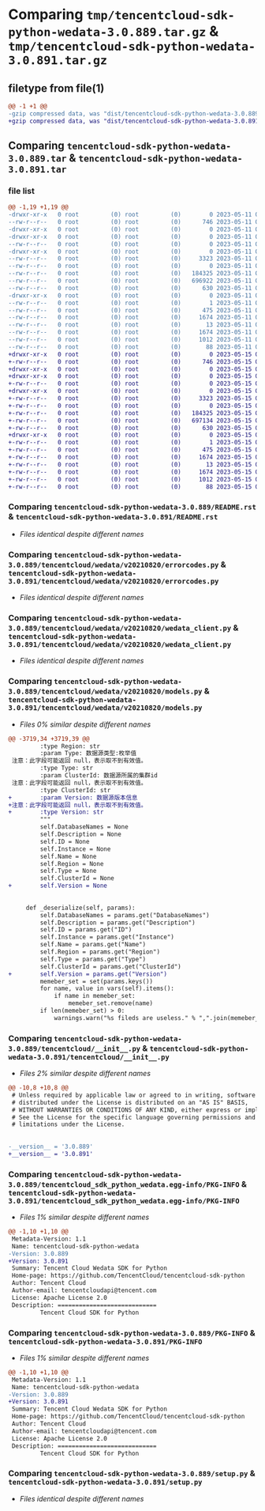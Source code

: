 # Comparing `tmp/tencentcloud-sdk-python-wedata-3.0.889.tar.gz` & `tmp/tencentcloud-sdk-python-wedata-3.0.891.tar.gz`

## filetype from file(1)

```diff
@@ -1 +1 @@
-gzip compressed data, was "dist/tencentcloud-sdk-python-wedata-3.0.889.tar", last modified: Thu May 11 03:29:17 2023, max compression
+gzip compressed data, was "dist/tencentcloud-sdk-python-wedata-3.0.891.tar", last modified: Mon May 15 04:56:22 2023, max compression
```

## Comparing `tencentcloud-sdk-python-wedata-3.0.889.tar` & `tencentcloud-sdk-python-wedata-3.0.891.tar`

### file list

```diff
@@ -1,19 +1,19 @@
-drwxr-xr-x   0 root         (0) root         (0)        0 2023-05-11 03:29:17.000000 tencentcloud-sdk-python-wedata-3.0.889/
--rw-r--r--   0 root         (0) root         (0)      746 2023-05-11 03:29:17.000000 tencentcloud-sdk-python-wedata-3.0.889/README.rst
-drwxr-xr-x   0 root         (0) root         (0)        0 2023-05-11 03:29:17.000000 tencentcloud-sdk-python-wedata-3.0.889/tencentcloud/
-drwxr-xr-x   0 root         (0) root         (0)        0 2023-05-11 03:29:17.000000 tencentcloud-sdk-python-wedata-3.0.889/tencentcloud/wedata/
--rw-r--r--   0 root         (0) root         (0)        0 2023-05-11 03:29:17.000000 tencentcloud-sdk-python-wedata-3.0.889/tencentcloud/wedata/__init__.py
-drwxr-xr-x   0 root         (0) root         (0)        0 2023-05-11 03:29:17.000000 tencentcloud-sdk-python-wedata-3.0.889/tencentcloud/wedata/v20210820/
--rw-r--r--   0 root         (0) root         (0)     3323 2023-05-11 03:29:17.000000 tencentcloud-sdk-python-wedata-3.0.889/tencentcloud/wedata/v20210820/errorcodes.py
--rw-r--r--   0 root         (0) root         (0)        0 2023-05-11 03:29:17.000000 tencentcloud-sdk-python-wedata-3.0.889/tencentcloud/wedata/v20210820/__init__.py
--rw-r--r--   0 root         (0) root         (0)   184325 2023-05-11 03:29:17.000000 tencentcloud-sdk-python-wedata-3.0.889/tencentcloud/wedata/v20210820/wedata_client.py
--rw-r--r--   0 root         (0) root         (0)   696922 2023-05-11 03:29:17.000000 tencentcloud-sdk-python-wedata-3.0.889/tencentcloud/wedata/v20210820/models.py
--rw-r--r--   0 root         (0) root         (0)      630 2023-05-11 03:29:17.000000 tencentcloud-sdk-python-wedata-3.0.889/tencentcloud/__init__.py
-drwxr-xr-x   0 root         (0) root         (0)        0 2023-05-11 03:29:17.000000 tencentcloud-sdk-python-wedata-3.0.889/tencentcloud_sdk_python_wedata.egg-info/
--rw-r--r--   0 root         (0) root         (0)        1 2023-05-11 03:29:17.000000 tencentcloud-sdk-python-wedata-3.0.889/tencentcloud_sdk_python_wedata.egg-info/dependency_links.txt
--rw-r--r--   0 root         (0) root         (0)      475 2023-05-11 03:29:17.000000 tencentcloud-sdk-python-wedata-3.0.889/tencentcloud_sdk_python_wedata.egg-info/SOURCES.txt
--rw-r--r--   0 root         (0) root         (0)     1674 2023-05-11 03:29:17.000000 tencentcloud-sdk-python-wedata-3.0.889/tencentcloud_sdk_python_wedata.egg-info/PKG-INFO
--rw-r--r--   0 root         (0) root         (0)       13 2023-05-11 03:29:17.000000 tencentcloud-sdk-python-wedata-3.0.889/tencentcloud_sdk_python_wedata.egg-info/top_level.txt
--rw-r--r--   0 root         (0) root         (0)     1674 2023-05-11 03:29:17.000000 tencentcloud-sdk-python-wedata-3.0.889/PKG-INFO
--rw-r--r--   0 root         (0) root         (0)     1012 2023-05-11 03:29:17.000000 tencentcloud-sdk-python-wedata-3.0.889/setup.py
--rw-r--r--   0 root         (0) root         (0)       88 2023-05-11 03:29:17.000000 tencentcloud-sdk-python-wedata-3.0.889/setup.cfg
+drwxr-xr-x   0 root         (0) root         (0)        0 2023-05-15 04:56:22.000000 tencentcloud-sdk-python-wedata-3.0.891/
+-rw-r--r--   0 root         (0) root         (0)      746 2023-05-15 04:56:21.000000 tencentcloud-sdk-python-wedata-3.0.891/README.rst
+drwxr-xr-x   0 root         (0) root         (0)        0 2023-05-15 04:56:22.000000 tencentcloud-sdk-python-wedata-3.0.891/tencentcloud/
+drwxr-xr-x   0 root         (0) root         (0)        0 2023-05-15 04:56:22.000000 tencentcloud-sdk-python-wedata-3.0.891/tencentcloud/wedata/
+-rw-r--r--   0 root         (0) root         (0)        0 2023-05-15 04:56:21.000000 tencentcloud-sdk-python-wedata-3.0.891/tencentcloud/wedata/__init__.py
+drwxr-xr-x   0 root         (0) root         (0)        0 2023-05-15 04:56:22.000000 tencentcloud-sdk-python-wedata-3.0.891/tencentcloud/wedata/v20210820/
+-rw-r--r--   0 root         (0) root         (0)     3323 2023-05-15 04:56:21.000000 tencentcloud-sdk-python-wedata-3.0.891/tencentcloud/wedata/v20210820/errorcodes.py
+-rw-r--r--   0 root         (0) root         (0)        0 2023-05-15 04:56:21.000000 tencentcloud-sdk-python-wedata-3.0.891/tencentcloud/wedata/v20210820/__init__.py
+-rw-r--r--   0 root         (0) root         (0)   184325 2023-05-15 04:56:21.000000 tencentcloud-sdk-python-wedata-3.0.891/tencentcloud/wedata/v20210820/wedata_client.py
+-rw-r--r--   0 root         (0) root         (0)   697134 2023-05-15 04:56:21.000000 tencentcloud-sdk-python-wedata-3.0.891/tencentcloud/wedata/v20210820/models.py
+-rw-r--r--   0 root         (0) root         (0)      630 2023-05-15 04:56:21.000000 tencentcloud-sdk-python-wedata-3.0.891/tencentcloud/__init__.py
+drwxr-xr-x   0 root         (0) root         (0)        0 2023-05-15 04:56:22.000000 tencentcloud-sdk-python-wedata-3.0.891/tencentcloud_sdk_python_wedata.egg-info/
+-rw-r--r--   0 root         (0) root         (0)        1 2023-05-15 04:56:22.000000 tencentcloud-sdk-python-wedata-3.0.891/tencentcloud_sdk_python_wedata.egg-info/dependency_links.txt
+-rw-r--r--   0 root         (0) root         (0)      475 2023-05-15 04:56:22.000000 tencentcloud-sdk-python-wedata-3.0.891/tencentcloud_sdk_python_wedata.egg-info/SOURCES.txt
+-rw-r--r--   0 root         (0) root         (0)     1674 2023-05-15 04:56:22.000000 tencentcloud-sdk-python-wedata-3.0.891/tencentcloud_sdk_python_wedata.egg-info/PKG-INFO
+-rw-r--r--   0 root         (0) root         (0)       13 2023-05-15 04:56:22.000000 tencentcloud-sdk-python-wedata-3.0.891/tencentcloud_sdk_python_wedata.egg-info/top_level.txt
+-rw-r--r--   0 root         (0) root         (0)     1674 2023-05-15 04:56:22.000000 tencentcloud-sdk-python-wedata-3.0.891/PKG-INFO
+-rw-r--r--   0 root         (0) root         (0)     1012 2023-05-15 04:56:21.000000 tencentcloud-sdk-python-wedata-3.0.891/setup.py
+-rw-r--r--   0 root         (0) root         (0)       88 2023-05-15 04:56:22.000000 tencentcloud-sdk-python-wedata-3.0.891/setup.cfg
```

### Comparing `tencentcloud-sdk-python-wedata-3.0.889/README.rst` & `tencentcloud-sdk-python-wedata-3.0.891/README.rst`

 * *Files identical despite different names*

### Comparing `tencentcloud-sdk-python-wedata-3.0.889/tencentcloud/wedata/v20210820/errorcodes.py` & `tencentcloud-sdk-python-wedata-3.0.891/tencentcloud/wedata/v20210820/errorcodes.py`

 * *Files identical despite different names*

### Comparing `tencentcloud-sdk-python-wedata-3.0.889/tencentcloud/wedata/v20210820/wedata_client.py` & `tencentcloud-sdk-python-wedata-3.0.891/tencentcloud/wedata/v20210820/wedata_client.py`

 * *Files identical despite different names*

### Comparing `tencentcloud-sdk-python-wedata-3.0.889/tencentcloud/wedata/v20210820/models.py` & `tencentcloud-sdk-python-wedata-3.0.891/tencentcloud/wedata/v20210820/models.py`

 * *Files 0% similar despite different names*

```diff
@@ -3719,34 +3719,39 @@
         :type Region: str
         :param Type: 数据源类型:枚举值
 注意：此字段可能返回 null，表示取不到有效值。
         :type Type: str
         :param ClusterId: 数据源所属的集群id
 注意：此字段可能返回 null，表示取不到有效值。
         :type ClusterId: str
+        :param Version: 数据源版本信息
+注意：此字段可能返回 null，表示取不到有效值。
+        :type Version: str
         """
         self.DatabaseNames = None
         self.Description = None
         self.ID = None
         self.Instance = None
         self.Name = None
         self.Region = None
         self.Type = None
         self.ClusterId = None
+        self.Version = None
 
 
     def _deserialize(self, params):
         self.DatabaseNames = params.get("DatabaseNames")
         self.Description = params.get("Description")
         self.ID = params.get("ID")
         self.Instance = params.get("Instance")
         self.Name = params.get("Name")
         self.Region = params.get("Region")
         self.Type = params.get("Type")
         self.ClusterId = params.get("ClusterId")
+        self.Version = params.get("Version")
         memeber_set = set(params.keys())
         for name, value in vars(self).items():
             if name in memeber_set:
                 memeber_set.remove(name)
         if len(memeber_set) > 0:
             warnings.warn("%s fileds are useless." % ",".join(memeber_set))
```

### Comparing `tencentcloud-sdk-python-wedata-3.0.889/tencentcloud/__init__.py` & `tencentcloud-sdk-python-wedata-3.0.891/tencentcloud/__init__.py`

 * *Files 2% similar despite different names*

```diff
@@ -10,8 +10,8 @@
 # Unless required by applicable law or agreed to in writing, software
 # distributed under the License is distributed on an "AS IS" BASIS,
 # WITHOUT WARRANTIES OR CONDITIONS OF ANY KIND, either express or implied.
 # See the License for the specific language governing permissions and
 # limitations under the License.
 
 
-__version__ = '3.0.889'
+__version__ = '3.0.891'
```

### Comparing `tencentcloud-sdk-python-wedata-3.0.889/tencentcloud_sdk_python_wedata.egg-info/PKG-INFO` & `tencentcloud-sdk-python-wedata-3.0.891/tencentcloud_sdk_python_wedata.egg-info/PKG-INFO`

 * *Files 1% similar despite different names*

```diff
@@ -1,10 +1,10 @@
 Metadata-Version: 1.1
 Name: tencentcloud-sdk-python-wedata
-Version: 3.0.889
+Version: 3.0.891
 Summary: Tencent Cloud Wedata SDK for Python
 Home-page: https://github.com/TencentCloud/tencentcloud-sdk-python
 Author: Tencent Cloud
 Author-email: tencentcloudapi@tencent.com
 License: Apache License 2.0
 Description: ============================
         Tencent Cloud SDK for Python
```

### Comparing `tencentcloud-sdk-python-wedata-3.0.889/PKG-INFO` & `tencentcloud-sdk-python-wedata-3.0.891/PKG-INFO`

 * *Files 1% similar despite different names*

```diff
@@ -1,10 +1,10 @@
 Metadata-Version: 1.1
 Name: tencentcloud-sdk-python-wedata
-Version: 3.0.889
+Version: 3.0.891
 Summary: Tencent Cloud Wedata SDK for Python
 Home-page: https://github.com/TencentCloud/tencentcloud-sdk-python
 Author: Tencent Cloud
 Author-email: tencentcloudapi@tencent.com
 License: Apache License 2.0
 Description: ============================
         Tencent Cloud SDK for Python
```

### Comparing `tencentcloud-sdk-python-wedata-3.0.889/setup.py` & `tencentcloud-sdk-python-wedata-3.0.891/setup.py`

 * *Files identical despite different names*

